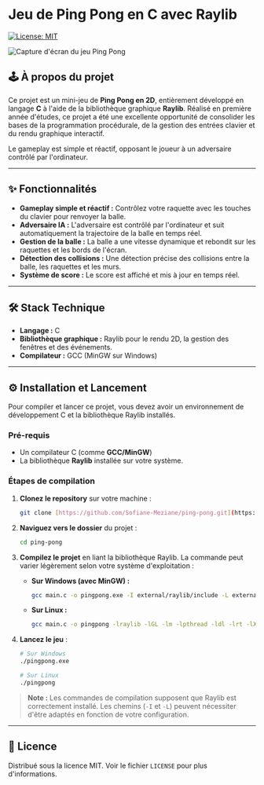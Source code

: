 # Jeu de Ping Pong en C avec Raylib

[![License: MIT](https://img.shields.io/badge/License-MIT-green.svg)](https://opensource.org/licenses/MIT)

![Capture d'écran du jeu Ping Pong](https://raw.githubusercontent.com/Sofiane-Meziane/ping-pong/main/ping%20pong55.png)

## 🕹️ À propos du projet

Ce projet est un mini-jeu de **Ping Pong en 2D**, entièrement développé en langage **C** à l'aide de la bibliothèque graphique **Raylib**. Réalisé en première année d'études, ce projet a été une excellente opportunité de consolider les bases de la programmation procédurale, de la gestion des entrées clavier et du rendu graphique interactif.

Le gameplay est simple et réactif, opposant le joueur à un adversaire contrôlé par l'ordinateur.

---

## ✨ Fonctionnalités

* **Gameplay simple et réactif :** Contrôlez votre raquette avec les touches du clavier pour renvoyer la balle.
* **Adversaire IA :** L'adversaire est contrôlé par l'ordinateur et suit automatiquement la trajectoire de la balle en temps réel.
* **Gestion de la balle :** La balle a une vitesse dynamique et rebondit sur les raquettes et les bords de l'écran.
* **Détection des collisions :** Une détection précise des collisions entre la balle, les raquettes et les murs.
* **Système de score :** Le score est affiché et mis à jour en temps réel.

---

## 🛠️ Stack Technique

* **Langage :** C
* **Bibliothèque graphique :** Raylib pour le rendu 2D, la gestion des fenêtres et des événements.
* **Compilateur :** GCC (MinGW sur Windows)

---

## ⚙️ Installation et Lancement

Pour compiler et lancer ce projet, vous devez avoir un environnement de développement C et la bibliothèque Raylib installés.

### Pré-requis
* Un compilateur C (comme **GCC/MinGW**)
* La bibliothèque **Raylib** installée sur votre système.

### Étapes de compilation
1.  **Clonez le repository** sur votre machine :
    ```sh
    git clone [https://github.com/Sofiane-Meziane/ping-pong.git](https://github.com/Sofiane-Meziane/ping-pong.git)
    ```
2.  **Naviguez vers le dossier** du projet :
    ```sh
    cd ping-pong
    ```
3.  **Compilez le projet** en liant la bibliothèque Raylib. La commande peut varier légèrement selon votre système d'exploitation :

    * **Sur Windows (avec MinGW) :**
        ```sh
        gcc main.c -o pingpong.exe -I external/raylib/include -L external/raylib/lib -lraylib -lopengl32 -lgdi32 -lwinmm
        ```
    * **Sur Linux :**
        ```sh
        gcc main.c -o pingpong -lraylib -lGL -lm -lpthread -ldl -lrt -lX11
        ```

4.  **Lancez le jeu** :
    ```sh
    # Sur Windows
    ./pingpong.exe

    # Sur Linux
    ./pingpong
    ```

> **Note :** Les commandes de compilation supposent que Raylib est correctement installé. Les chemins (`-I` et `-L`) peuvent nécessiter d'être adaptés en fonction de votre configuration.

---

## 📄 Licence

Distribué sous la licence MIT. Voir le fichier `LICENSE` pour plus d'informations.

